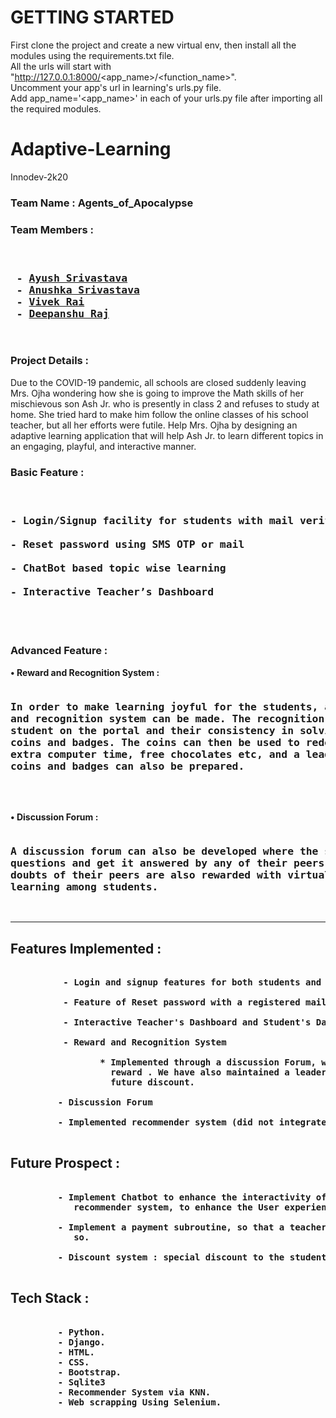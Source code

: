 # GETTING STARTED
First clone the project and create a new virtual env, then install all the modules using the requirements.txt file.<br>
All the urls will start with "http://127.0.0.1:8000/<app_name>/<function_name>".<br>
Uncomment your app's url in learning's urls.py file.<br>
Add app_name='<app_name>' in each of your urls.py file after importing all the required modules.


# Adaptive-Learning
Innodev-2k20

### Team Name : Agents_of_Apocalypse
### Team Members :
<pre>
<h3>
 - <a href="https://github.com/ayush-srivastava99" target="_blank">Ayush Srivastava</a>
 - <a href="https://github.com/Anushkaa-Srivastava" target="_blank">Anushka Srivastava</a>
 - <a href="https://github.com/Blazer-007" target="_blank">Vivek Rai</a>
 - <a href="https://github.com/deepanshu-Raj" target="_blank">Deepanshu Raj</a>
</h3>
</pre>

### Project Details :

<p>Due to the COVID-19 pandemic, all schools are closed suddenly leaving Mrs. Ojha wondering how
she is going to improve the Math skills of her mischievous son Ash Jr. who is presently in
class 2 and refuses to study at home. She tried hard to make him follow the online classes of
his school teacher, but all her efforts were futile. Help Mrs. Ojha by designing an adaptive
learning application that will help Ash Jr. to learn different topics in an engaging,
playful, and interactive manner.<p>

### Basic Feature :
<pre>
<h3>
- Login/Signup facility for students with mail verification<br>
- Reset password using SMS OTP or mail<br>
- ChatBot based topic wise learning<br>
- Interactive Teacher’s Dashboard<br>
</h3>
</pre>
### Advanced Feature :

<strong>• Reward and Recognition System :</strong><br>
<pre>
<h3>In order to make learning joyful for the students, a reward
and recognition system can be made. The recognition system traces the time spent by the
student on the portal and their consistency in solving problems to award them with virtual
coins and badges. The coins can then be used to redeem certain benefits from teachers like
extra computer time, free chocolates etc, and a leader board of students on the basis of
coins and badges can also be prepared.</h3>
</pre>
<br>
<strong>• Discussion Forum :</strong> 
<pre>
<h3>A discussion forum can also be developed where the students can ask their
questions and get it answered by any of their peers. The students who are able to solve the
doubts of their peers are also rewarded with virtual coins. This will enhance peer to peer
learning among students.</h3>
</pre>
<hr>

## Features Implemented :
<pre>
<strong>
          - Login and signup features for both students and teachers with email-verification.
          
          - Feature of Reset password with a registered mail-id.

          - Interactive Teacher's Dashboard and Student's Dashboard.

          - Reward and Recognition System

                 * Implemented through a discussion Forum, with an upvote system and coins allotment as a 
                   reward . We have also maintained a leaderboard to help identify the worthy candidate for a 
                   future discount.

         - Discussion Forum
         
         - Implemented recommender system (did not integrate to the website).
</strong>
</pre>
## Future Prospect :
<pre>
<strong>
         - Implement Chatbot to enhance the interactivity of the website. (assemble it with the 
            recommender system, to enhance the User experience).
        
         - Implement a payment subroutine, so that a teacher can make a course paid if he/she wills to do 
            so.

         - Discount system : special discount to the students with a higher position on the leaderboard. 
</strong>
</pre>

## Tech Stack :
<pre>
<strong>
         - Python.
         - Django.
         - HTML.
         - CSS.
         - Bootstrap.
         - Sqlite3
         - Recommender System via KNN.
         - Web scrapping Using Selenium.
</pre>
</strong>
